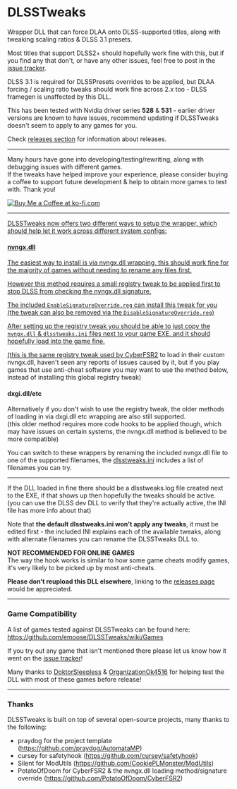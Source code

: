 # DLSSTweaks

Wrapper DLL that can force DLAA onto DLSS-supported titles, along with tweaking scaling ratios & DLSS 3.1 presets.

Most titles that support DLSS2+ should hopefully work fine with this, but if you find any that don't, or have any other issues, feel free to post in the [issue tracker](https://github.com/emoose/DLSSTweaks/issues).

DLSS 3.1 is required for DLSSPresets overrides to be applied, but DLAA forcing / scaling ratio tweaks should work fine across 2.x too - DLSS framegen is unaffected by this DLL.

This has been tested with Nvidia driver series **528** & **531** - earlier driver versions are known to have issues, recommend updating if DLSSTweaks doesn't seem to apply to any games for you.

Check [releases section](https://github.com/emoose/DLSSTweaks/releases) for information about releases.

---

Many hours have gone into developing/testing/rewriting, along with debugging issues with different games.  
If the tweaks have helped improve your experience, please consider buying a coffee to support future development & help to obtain more games to test with. Thank you!

<a href='https://ko-fi.com/emoose' target='_blank'><img src='https://i.imgur.com/I3zDqrO.png' border='0' alt='Buy Me a Coffee at ko-fi.com' />

---

DLSSTweaks now offers two different ways to setup the wrapper, which should help let it work across different system configs:

#### nvngx.dll
The easiest way to install is via nvngx.dll wrapping, this should work fine for the majority of games without needing to rename any files first.

However this method requires a small registry tweak to be applied first to stop DLSS from checking the nvngx.dll signature.

The included `EnableSignatureOverride.reg` can install this tweak for you (the tweak can also be removed via the `DisableSignatureOverride.reg`)

After setting up the registry tweak you should be able to just copy the `nvngx.dll` & `dlsstweaks.ini` files next to your game EXE, and it should hopefully load into the game fine.

(this is the same registry tweak used by [CyberFSR2](https://github.com/PotatoOfDoom/CyberFSR2) to load in their custom nvngx.dll, haven't seen any reports of issues caused by it, but if you play games that use anti-cheat software you may want to use the method below, instead of installing this global registry tweak)

#### dxgi.dll/etc
Alternatively if you don't wish to use the registry tweak, the older methods of loading in via dxgi.dll etc wrapping are also still supported.  
(this older method requires more code hooks to be applied though, which may have issues on certain systems, the nvngx.dll method is believed to be more compatible)

You can switch to these wrappers by renaming the included nvngx.dll file to one of the supported filenames, the [dlsstweaks.ini](https://github.com/emoose/DLSSTweaks/blob/master/dlsstweaks.ini) includes a list of filenames you can try.

---

If the DLL loaded in fine there should be a dlsstweaks.log file created next to the EXE, if that shows up then hopefully the tweaks should be active. 
(you can use the DLSS dev DLL to verify that they're actually active, the INI file has more info about that)

Note that **the default dlsstweaks.ini won't apply any tweaks**, it must be edited first - the included INI explains each of the available tweaks, along with alternate filenames you can rename the DLSSTweaks DLL to.

**NOT RECOMMENDED FOR ONLINE GAMES**  
The way the hook works is similar to how some game cheats modify games, it's very likely to be picked up by most anti-cheats.

**Please don't reupload this DLL elsewhere**, linking to the [releases page](https://github.com/emoose/DLSSTweaks/releases) would be appreciated.

---
### Game Compatibility
A list of games tested against DLSSTweaks can be found here: https://github.com/emoose/DLSSTweaks/wiki/Games

If you try out any game that isn't mentioned there please let us know how it went on the [issue tracker](https://github.com/emoose/DLSSTweaks/issues)!

Many thanks to [DoktorSleepless](https://www.reddit.com/user/DoktorSleepless) & [OrganizationOk4516](https://www.reddit.com/user/OrganizationOk4516) for helping test the DLL with most of these games before release!

---
### Thanks
DLSSTweaks is built on top of several open-source projects, many thanks to the following:

- praydog for the project template (https://github.com/praydog/AutomataMP)
- cursey for safetyhook (https://github.com/cursey/safetyhook)
- Silent for ModUtils (https://github.com/CookiePLMonster/ModUtils)
- PotatoOfDoom for CyberFSR2 & the nvngx.dll loading method/signature override (https://github.com/PotatoOfDoom/CyberFSR2)
